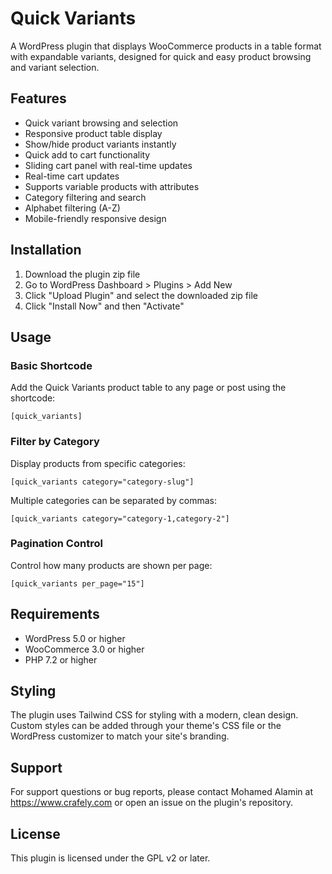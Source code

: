 # Quick Variants
A WordPress plugin that displays WooCommerce products in a table format with expandable variants, designed for quick and easy product browsing and variant selection.

## Features

- Quick variant browsing and selection
- Responsive product table display
- Show/hide product variants instantly
- Quick add to cart functionality
- Sliding cart panel with real-time updates
- Real-time cart updates
- Supports variable products with attributes
- Category filtering and search
- Alphabet filtering (A-Z)
- Mobile-friendly responsive design

## Installation

1. Download the plugin zip file
2. Go to WordPress Dashboard > Plugins > Add New
3. Click "Upload Plugin" and select the downloaded zip file
4. Click "Install Now" and then "Activate"

## Usage

### Basic Shortcode

Add the Quick Variants product table to any page or post using the shortcode:

```
[quick_variants]
```

### Filter by Category

Display products from specific categories:

```
[quick_variants category="category-slug"]
```

Multiple categories can be separated by commas:

```
[quick_variants category="category-1,category-2"]
```

### Pagination Control

Control how many products are shown per page:

```
[quick_variants per_page="15"]
```

## Requirements

- WordPress 5.0 or higher
- WooCommerce 3.0 or higher
- PHP 7.2 or higher

## Styling

The plugin uses Tailwind CSS for styling with a modern, clean design. Custom styles can be added through your theme's CSS file or the WordPress customizer to match your site's branding.

## Support

For support questions or bug reports, please contact Mohamed Alamin at https://www.crafely.com or open an issue on the plugin's repository.

## License

This plugin is licensed under the GPL v2 or later.

